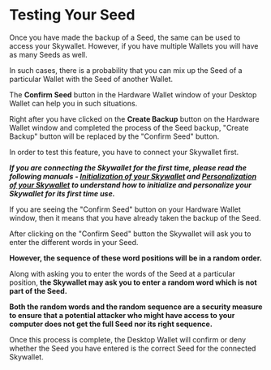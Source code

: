 # Testing Your Seed

Once you have made the backup of a Seed, the same can be used to access your Skywallet. However, if you have multiple Wallets you will have as many Seeds as well.

In such cases, there is a probability that you can mix up the Seed of a particular Wallet with the Seed of another Wallet.

The **Confirm Seed** button in the Hardware Wallet window of your Desktop Wallet can help you in such situations.

Right after you have clicked on the **Create Backup** button on the Hardware Wallet window and completed the process of the Seed backup, "Create Backup" button will be replaced by the "Confirm Seed" button.

<Two Screenshots where the first one is the Hardware Wallet window highlighting Create Backup button and the second one of the same window but highlighting the button confirm seed>

In order to test this feature, you have to connect your Skywallet first. 

***If you are connecting the Skywallet for the first time, please read the following manuals - [Initialization of your Skywallet](https://github.com/skycoin/hardware-wallet/wiki/Initialize-the-wallet-setting-up) and [Personalization of your Skywallet](https://github.com/skycoin/hardware-wallet/wiki/Getting-to-know-the-wallet) to understand how to initialize and personalize your Skywallet for its first time use.***

If you are seeing the "Confirm Seed" button on your Hardware Wallet window, then it means that you have already taken the backup of the Seed.

After clicking on the "Confirm Seed" button the Skywallet will ask you to enter the different words in your Seed.

**However, the sequence of these word positions will be in a random order.**

<Picture of the Skywallet asking the user to enter a word on a particular position and a screenshot of the Desktop Wallet with the window showing the simultaneous message to enter the particular word at that position>

<Optional picture may be to explain the random sequence by reusing the last image and screenshot along with the next message displayed by the Skywallet to enter another word in another position and its simultaneous Desktop Wallet screenshot>

Along with asking you to enter the words of the Seed at a particular position, **the Skywallet may ask you to enter a random word which is not part of the Seed.**

**Both the random words and the random sequence are a security measure to ensure that a potential attacker who might have access to your computer does not get the full Seed nor its right sequence.**

Once this process is complete, the Desktop Wallet will confirm or deny whether the Seed you have entered is the correct Seed for the connected Skywallet.

<Screenshot1 the Desktop Wallet showing that the Seed is of the connected Wallet>
<Screenshot2 the Desktop Wallet showing that the Seed is not of the connected Wallet>
